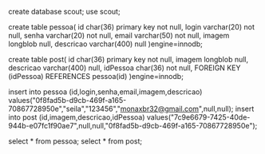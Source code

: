 create database scout;
use scout;

create table pessoa(
id char(36) primary key not null,
login varchar(20) not null,
senha varchar(20) not null,
email varchar(50) not null,
imagem longblob null,
descricao varchar(400) null
)engine=innodb;

create table post(
id char(36) primary key not null,
imagem longblob null,
descricao varchar(400) null,
idPessoa char(36) not null,
FOREIGN KEY (idPessoa) REFERENCES pessoa(id)
)engine=innodb;

insert into pessoa (id,login,senha,email,imagem,descricao) values("0f8fad5b-d9cb-469f-a165-70867728950e","seila","123456","monaxbr32@gmail.com",null,null);
insert into post (id,imagem,descricao,idPessoa) values("7c9e6679-7425-40de-944b-e07fc1f90ae7",null,null,"0f8fad5b-d9cb-469f-a165-70867728950e");

select * from pessoa;
select * from post;
